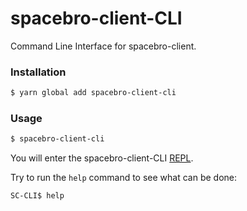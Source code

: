 # spacebro-client-CLI

Command Line Interface for spacebro-client.

### Installation

```bash
$ yarn global add spacebro-client-cli
```

### Usage

```bash
$ spacebro-client-cli
```

You will enter the spacebro-client-CLI [REPL](https://en.wikipedia.org/wiki/Read%E2%80%93eval%E2%80%93print_loop).

Try to run the `help` command to see what can be done:
```
SC-CLI$ help
```

